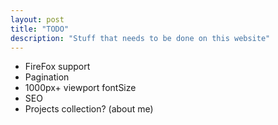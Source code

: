 ```yaml
---
layout: post
title: "TODO"
description: "Stuff that needs to be done on this website"
---
```


* FireFox support
* Pagination
* 1000px+ viewport fontSize
* SEO
* Projects collection? (about me)